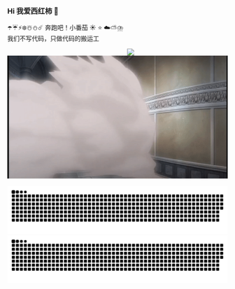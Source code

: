 ### Hi 我爱西红柿 👋

☂️☔⚡❄️☃️⛄☄️ 奔跑吧！小番茄  ☀️ ⭐ ☁️⛅⛈️    
我们不写代码，只做代码的搬运工

<img align='right' src="https://media.giphy.com/media/836HiJc7pgzy8iNXCn/giphy.gif" width="230" />  
<!--
**lvx1234/lvx1234** is a ✨ _special_ ✨ repository because its `README.md` (this file) appears on your GitHub profile.

Here are some ideas to get you started:

- 🔭 I’m currently working on ...
- 🌱 I’m currently learning ...
- 👯 I’m looking to collaborate on ...
- 🤔 I’m looking for help with ...
- 💬 Ask me about ...
- 📫 How to reach me: ...
- 😄 Pronouns: ...
- ⚡ Fun fact: ...
- https://www.youtube.com/watch?v=Q1daXaPfS4k
- https://github.com/lvx1234/lvx1234/blob/main/image/hearder02.jpg
-->

<!-- header展示-->
[![MasterHead](https://github.com/lvx1234/lvx1234/blob/main/image/ezgif-1-d46b7f1794.gif?raw=true)](https://github.com/lvx1234/lvx1234/edit/main/README.md)

<!-- body展示-->

![GitHub Snake Light](https://raw.githubusercontent.com/zxbing0066/zxbing0066/output/github-contribution-grid-snake.svg#gh-light-mode-only) ![GitHub Snake Dark](https://raw.githubusercontent.com/zxbing0066/zxbing0066/output/github-contribution-grid-snake-dark.svg#gh-dark-mode-only)

